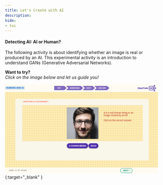 ```yaml
---
title: Let's Create with AI
description:
hide:
- toc
---
```



#### Detecting AI: AI or Human?

The following activity is about identifying whether an image is real or produced by an AI. This experimental activity is an introduction to understand GANs (Generative Adversarial Networks).

**Want to try?**  
_Click on the image below and let us guide you!_

[![Tutorial3: AI or Human?](../Images/IA-M.3.2.1.png)](https://pixees.fr/classcodeiai/app/tuto3-ai4t?lang=en){:target="_blank" }
